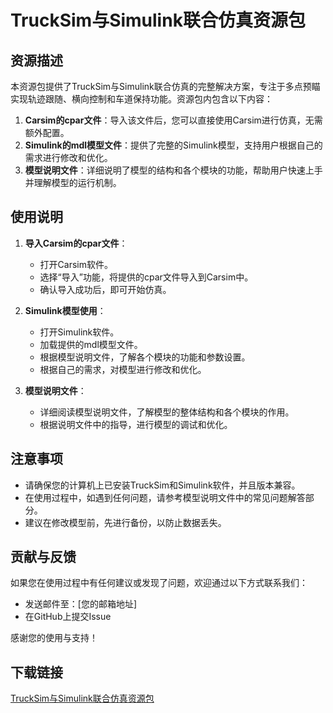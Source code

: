 # TruckSim与Simulink联合仿真资源包

## 资源描述

本资源包提供了TruckSim与Simulink联合仿真的完整解决方案，专注于多点预瞄实现轨迹跟随、横向控制和车道保持功能。资源包内包含以下内容：

1. **Carsim的cpar文件**：导入该文件后，您可以直接使用Carsim进行仿真，无需额外配置。
2. **Simulink的mdl模型文件**：提供了完整的Simulink模型，支持用户根据自己的需求进行修改和优化。
3. **模型说明文件**：详细说明了模型的结构和各个模块的功能，帮助用户快速上手并理解模型的运行机制。

## 使用说明

1. **导入Carsim的cpar文件**：
   - 打开Carsim软件。
   - 选择“导入”功能，将提供的cpar文件导入到Carsim中。
   - 确认导入成功后，即可开始仿真。

2. **Simulink模型使用**：
   - 打开Simulink软件。
   - 加载提供的mdl模型文件。
   - 根据模型说明文件，了解各个模块的功能和参数设置。
   - 根据自己的需求，对模型进行修改和优化。

3. **模型说明文件**：
   - 详细阅读模型说明文件，了解模型的整体结构和各个模块的作用。
   - 根据说明文件中的指导，进行模型的调试和优化。

## 注意事项

- 请确保您的计算机上已安装TruckSim和Simulink软件，并且版本兼容。
- 在使用过程中，如遇到任何问题，请参考模型说明文件中的常见问题解答部分。
- 建议在修改模型前，先进行备份，以防止数据丢失。

## 贡献与反馈

如果您在使用过程中有任何建议或发现了问题，欢迎通过以下方式联系我们：
- 发送邮件至：[您的邮箱地址]
- 在GitHub上提交Issue

感谢您的使用与支持！

## 下载链接

[TruckSim与Simulink联合仿真资源包](https://pan.quark.cn/s/a2de0ef381ba)
